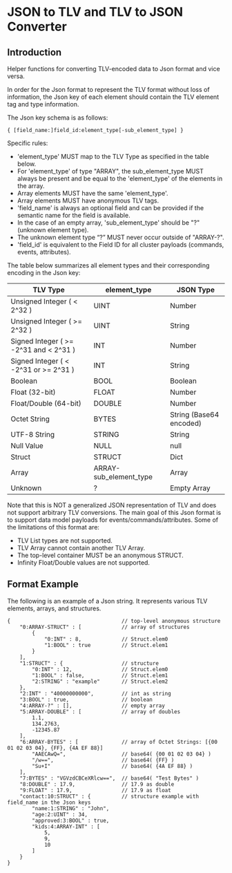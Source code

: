 # JSON to TLV and TLV to JSON Converter

## Introduction

Helper functions for converting TLV-encoded data to Json format and vice versa.

In order for the Json format to represent the TLV format without loss of
information, the Json key of each element should contain the TLV element tag and
type information.

The Json key schema is as follows:

```
{ [field_name:]field_id:element_type[-sub_element_type] }
```

Specific rules:

-   'element_type' MUST map to the TLV Type as specified in the table below.
-   For 'element_type' of type "ARRAY", the sub_element_type MUST always be
    present and be equal to the 'element_type' of the elements in the array.
-   Array elements MUST have the same 'element_type'.
-   Array elements MUST have anonymous TLV tags.
-   'field_name' is always an optional field and can be provided if the semantic
    name for the field is available.
-   In the case of an empty array, 'sub_element_type' should be "?" (unknown
    element type).
-   The unknown element type “?” MUST never occur outside of "ARRAY-?".
-   'field_id' is equivalent to the Field ID for all cluster payloads (commands,
    events, attributes).

The table below summarizes all element types and their corresponding encoding in
the Json key:

| TLV Type                               | element_type           | JSON Type               |
| -------------------------------------- | ---------------------- | ----------------------- |
| Unsigned Integer ( < 2^32 )            | UINT                   | Number                  |
| Unsigned Integer ( >= 2^32 )           | UINT                   | String                  |
| Signed Integer ( >= -2^31 and < 2^31 ) | INT                    | Number                  |
| Signed Integer ( < -2^31 or >= 2^31 )  | INT                    | String                  |
| Boolean                                | BOOL                   | Boolean                 |
| Float (32-bit)                         | FLOAT                  | Number                  |
| Float/Double (64-bit)                  | DOUBLE                 | Number                  |
| Octet String                           | BYTES                  | String (Base64 encoded) |
| UTF-8 String                           | STRING                 | String                  |
| Null Value                             | NULL                   | null                    |
| Struct                                 | STRUCT                 | Dict                    |
| Array                                  | ARRAY-sub_element_type | Array                   |
| Unknown                                | ?                      | Empty Array             |

Note that this is NOT a generalized JSON representation of TLV and does not
support arbitrary TLV conversions. The main goal of this Json format is to
support data model payloads for events/commands/attributes. Some of the
limitations of this format are:

-   TLV List types are not supported.
-   TLV Array cannot contain another TLV Array.
-   The top-level container MUST be an anonymous STRUCT.
-   Infinity Float/Double values are not supported.

## Format Example

The following is an example of a Json string. It represents various TLV
elements, arrays, and structures.

```
{                                    // top-level anonymous structure
    "0:ARRAY-STRUCT" : [             // array of structures
        {
            "0:INT" : 8,             // Struct.elem0
            "1:BOOL" : true          // Struct.elem1
        }
    ],
    "1:STRUCT" : {                   // structure
        "0:INT" : 12,                // Struct.elem0
        "1:BOOL" : false,            // Struct.elem1
        "2:STRING" : "example"       // Struct.elem2
    },
    "2:INT" : "40000000000",         // int as string
    "3:BOOL" : true,                 // boolean
    "4:ARRAY-?" : [],                // empty array
    "5:ARRAY-DOUBLE" : [             // array of doubles
        1.1,
        134.2763,
        -12345.87
    ],
    "6:ARRAY-BYTES" : [              // array of Octet Strings: [{00 01 02 03 04}, {FF}, {4A EF 88}]
        "AAECAwQ=",                  // base64( {00 01 02 03 04} )
        "/w==",                      // base64( {FF} )
        "Su+I"                       // base64( {4A EF 88} )
    ],
    "7:BYTES" : "VGVzdCBCeXRlcw==",  // base64( "Test Bytes" )
    "8:DOUBLE" : 17.9,               // 17.9 as double
    "9:FLOAT" : 17.9,                // 17.9 as float
    "contact:10:STRUCT" : {          // structure example with field_name in the Json keys
        "name:1:STRING" : "John",
        "age:2:UINT" : 34,
        "approved:3:BOOL" : true,
        "kids:4:ARRAY-INT" : [
            5,
            9,
            10
        ]
    }
}
```
